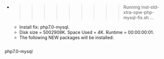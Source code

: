 * >>>>>>>>> Running inst-std-xtra-opw-php-mysql-fix.sh ...
  * Install fix: php7.0-mysql.
  * Disk size = 5002908K. Space Used = 4K. Runtime = 00:00:00:01.
  * The following NEW packages will be installed:
  ```bash
php7.0-mysql
  ```
